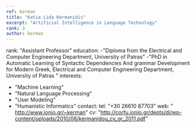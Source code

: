 ```yaml
---
ref: kerman 
title: "Katia Lida Kermanidis"
excerpt: "Artificial Intelligence in Language Technology"
rank: 3 
author: kerman
---
```


rank: "Assistant Professor"
education:
  -"Diploma from the Electrical and Computer Engineering Department, University of Patras"
  -"PhD in Automatic Learning of Syntactic Dependencies And grammar Development for Modern Greek, Electrical and Computer Engineering Department, University of Patras "
interests:
  - "Machine Learning"
  - "Natural Language Processing"
  - "User Modeling"
  - "Humanistic Informatics"
contact:
  tel: "+30 26610 87703"
  web: " 	http://www.ionio.gr/~kerman"
  cv: "http://corfu.ionio.gr/depts/di/wp-content/uploads/2010/06/kermanidou_cv_gr_2011.pdf"
  

